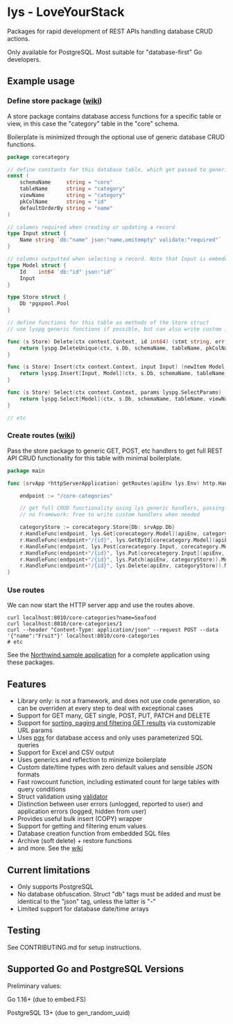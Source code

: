 # lys - LoveYourStack

Packages for rapid development of REST APIs handling database CRUD actions.

Only available for PostgreSQL. Most suitable for "database-first" Go developers.

## Example usage

### Define store package ([wiki](https://github.com/loveyourstack/lys/wiki/Creating-stores))

A store package contains database access functions for a specific table or view, in this case the "category" table in the "core" schema.

Boilerplate is minimized through the optional use of generic database CRUD functions.

```go
package corecategory

// define constants for this database table, which get passed to generic database functions below
const (
	schemaName     string = "core"
	tableName      string = "category"
	viewName       string = "category"
	pkColName      string = "id"
	defaultOrderBy string = "name"
)

// columns required when creating or updating a record
type Input struct {
	Name string `db:"name" json:"name,omitempty" validate:"required"`
}

// columns outputted when selecting a record. Note that Input is embedded
type Model struct {
	Id    int64 `db:"id" json:"id"`
	Input
}

type Store struct {
	Db *pgxpool.Pool
}

// define functions for this table as methods of the Store struct
// use lyspg generic functions if possible, but can also write custom implementations

func (s Store) Delete(ctx context.Context, id int64) (stmt string, err error) {
	return lyspg.DeleteUnique(ctx, s.Db, schemaName, tableName, pkColName, id)
}

func (s Store) Insert(ctx context.Context, input Input) (newItem Model, stmt string, err error) {
	return lyspg.Insert[Input, Model](ctx, s.Db, schemaName, tableName, viewName, pkColName, gDbTags, input)
}

func (s Store) Select(ctx context.Context, params lyspg.SelectParams) (items []Model, unpagedCount lyspg.TotalCount, stmt string, err error) {
	return lyspg.Select[Model](ctx, s.Db, schemaName, tableName, viewName, defaultOrderBy, gDbTags, params)
}

// etc

```

### Create routes ([wiki](https://github.com/loveyourstack/lys/wiki/Creating-routes))

Pass the store package to generic GET, POST, etc handlers to get full REST API CRUD functionality for this table with minimal boilerplate.

```go
package main

func (srvApp *httpServerApplication) getRoutes(apiEnv lys.Env) http.Handler {

	endpoint := "/core-categories"

	// get full CRUD functionality using lys generic handlers, passing the store defined above
	// no framework: free to write custom handlers when needed

	categoryStore := corecategory.Store{Db: srvApp.Db}
	r.HandleFunc(endpoint, lys.Get[corecategory.Model](apiEnv, categoryStore)).Methods("GET")
	r.HandleFunc(endpoint+"/{id}", lys.GetById[corecategory.Model](apiEnv, categoryStore)).Methods("GET")
	r.HandleFunc(endpoint, lys.Post[corecategory.Input, corecategory.Model](apiEnv, categoryStore)).Methods("POST")
	r.HandleFunc(endpoint+"/{id}", lys.Put[corecategory.Input](apiEnv, categoryStore)).Methods("PUT")
	r.HandleFunc(endpoint+"/{id}", lys.Patch(apiEnv, categoryStore)).Methods("PATCH")
	r.HandleFunc(endpoint+"/{id}", lys.Delete(apiEnv, categoryStore)).Methods("DELETE")
}

```

### Use routes

We can now start the HTTP server app and use the routes above.

```console
curl localhost:8010/core-categories?name=Seafood
curl localhost:8010/core-categories/1
curl --header "Content-Type: application/json" --request POST --data '{"name":"Fruit"}' localhost:8010/core-categories
# etc
```

See the [Northwind sample application](https://github.com/loveyourstack/northwind) for a complete application using these packages.

## Features

* Library only: is not a framework, and does not use code generation, so can be overriden at every step to deal with exceptional cases
* Support for GET many, GET single, POST, PUT, PATCH and DELETE
* Support for [sorting, paging and filtering GET results](https://github.com/loveyourstack/lys/wiki/GET-request-URL-parameters) via customizable URL params
* Uses [pgx](https://github.com/jackc/pgx/) for database access and only uses parameterized SQL queries
* Support for Excel and CSV output
* Uses generics and reflection to minimize boilerplate
* Custom date/time types with zero default values and sensible JSON formats
* Fast rowcount function, including estimated count for large tables with query conditions
* Struct validation using [validator](https://github.com/go-playground/validator)
* Distinction between user errors (unlogged, reported to user) and application errors (logged, hidden from user)
* Provides useful bulk insert (COPY) wrapper
* Support for getting and filtering enum values
* Database creation function from embedded SQL files
* Archive (soft delete) + restore functions
* and more. See the [wiki](https://github.com/loveyourstack/lys/wiki)

## Current limitations

* Only supports PostgreSQL
* No database obfuscation. Struct "db" tags must be added and must be identical to the "json" tag, unless the latter is "-"
* Limited support for database date/time arrays

## Testing

See CONTRIBUTING.md for setup instructions.

## Supported Go and PostgreSQL Versions

Preliminary values:

Go 1.16+ (due to embed.FS)

PostgreSQL 13+ (due to gen_random_uuid)